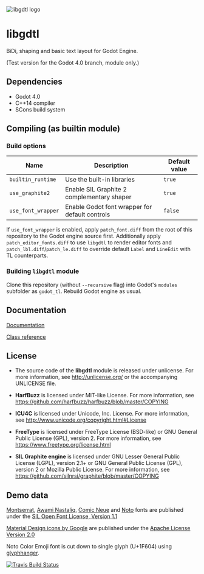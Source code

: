 ![libgdtl logo](logo.png)

# libgdtl

BiDi, shaping and basic text layout for Godot Engine.

(Test version for the Godot 4.0 branch, module only.)

## Dependencies

- Godot 4.0
- C++14 compiler
- SCons build system

## Compiling (as builtin module)

### Build options

Name | Description | Default value
--- | --- | ---
`builtin_runtime` | Use the built-in libraries | `true`
`use_graphite2` | Enable SIL Graphite 2 complementary shaper | `true`
`use_font_wrapper` | Enable Godot font wrapper for default controls | `false`

If `use_font_wrapper` is enabled, apply `patch_font.diff` from the root of this repository to the Godot engine source first. Additionally apply `patch_editor_fonts.diff` to use `libgdtl` to render editor fonts and `patch_lbl.diff`/`patch_le.diff` to override default `Label` and `LineEdit` with TL counterparts.

### Building `libgdtl` module

Clone this repository (without `--recursive` flag) into Godot's `modules` subfolder as `godot_tl`.
Rebuild Godot engine as usual.

## Documentation

[Documentation](https://bruvzg.github.io/godot_tl/docs/html/index.html)

[Class reference](https://bruvzg.github.io/godot_tl/docs/html/classes/index.html)

## License
- The source code of the **libgdtl** module is released under unlicense.
For more information, see http://unlicense.org/ or the accompanying UNLICENSE file.

- **HarfBuzz** is licensed under MIT-like License.
For more information, see https://github.com/harfbuzz/harfbuzz/blob/master/COPYING

- **ICU4C** is licensed under Unicode, Inc. License.
For more information, see http://www.unicode.org/copyright.html#License

- **FreeType** is licensed under FreeType License (BSD-like) or GNU General Public License (GPL), version 2.
For more information, see https://www.freetype.org/license.html

- **SIL Graphite engine** is licensed under GNU Lesser General Public License (LGPL), version 2.1+ or GNU General Public License (GPL), version 2 or Mozilla Public License.
For more information, see https://github.com/silnrsi/graphite/blob/master/COPYING

## Demo data

[Montserrat](https://github.com/JulietaUla/Montserrat/), [Awami Nastaliq](https://software.sil.org/awami/download/), [Comic Neue](http://comicneue.com/) and [Noto](https://www.google.com/get/noto/) fonts are published under the [SIL Open Font License, Version 1.1](https://scripts.sil.org/cms/scripts/page.php?site_id=nrsi&id=OFL)

[Material Design icons by Google](https://github.com/google/material-design-icons) are published under the [Apache License Version 2.0](https://www.apache.org/licenses/LICENSE-2.0.txt)

Noto Color Emoji font is cut down to single glyph (U+1F604) using [glyphhanger](https://github.com/filamentgroup/glyphhanger).

[![Travis Build Status](https://travis-ci.org/bruvzg/godot_tl.svg?branch=master)](https://travis-ci.org/bruvzg/godot_tl)
